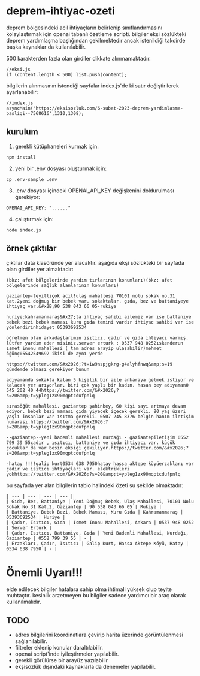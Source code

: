 # deprem-ihtiyac-ozeti
deprem bölgesindeki acil ihtiyaçların belirlenip sınıflandırmasını kolaylaştırmak için openai tabanlı özetleme scripti. bilgiler ekşi sözlükteki deprem yardımlaşma başlığından çekilmektedir ancak istenildiği takdirde başka kaynaklar da kullanılabilir.

500 karakterden fazla olan girdiler dikkate alınmamaktadır. 
~~~node
//eksi.js
if (content.length < 500) list.push(content);
~~~

bilgilerin alınmasının istendiği sayfalar index.js'de ki satır değiştirilerek ayarlanabilir:
~~~nodejs
//index.js
asyncMain('https://eksisozluk.com/6-subat-2023-deprem-yardimlasma-basligi--7568616',1310,1308);
~~~

## kurulum
1. gerekli kütüphaneleri kurmak için:
~~~
npm install
~~~

2. yeni bir .env dosyası oluşturmak için:
~~~
cp .env-sample .env
~~~

3. .env dosyası içindeki OPENAI_API_KEY değişkenini doldurulması gerekiyor:
~~~
OPENAI_API_KEY: "......"
~~~

4. çalıştırmak için:
~~~
node index.js
~~~



## örnek çıktılar

çıktılar data klasöründe yer alacaktır. aşağıda ekşi sözlükteki bir sayfada olan girdiler yer almaktadır:

~~~
(bkz: afet bölgelerinde yardım tırlarının konumları)(bkz: afet bölgelerinde sağlık alanlarının konumları)

gaziantep-teyitliçok acil!ulaş mahallesi 70101 nolu sokak no.31 kat.2yeni doğmuş bir bebek var. sokaktalar. gıda, bez ve battaniyeye ihtiyaç var.&#x2B;90 538 043 66 05-rukiye

huriye:kahramanmaraş&#x27;ta ihtiyaç sahibi ailemiz var ise battaniye bebek bezi bebek maması kuru gıda temini vardır ihtiyac sahibi var ise yönlendirinhidayet 05393692534

öğretmen olan arkadaşlarımın ısıtıcı, çadır ve gıda ihtiyacı varmış. lütfen yardım eder misiniz.server erturk : 0537 948 0252ıskenderun ısmet inonu mahallesi ( tam adres arayip ulasabilir)mehmet öğünç05542549692 ikisi de aynı yerde

https://twitter.com/&#x2026;?t=iw9nspjgkrg-g4alyhfnwq&amp;s=19 gündemde olması gerekiyor bunun

adıyamanda sokakta kalan 5 kişilik bir aile ankaraya gelmek istiyor ve kalacak yer arıyorlar. biri çok yaşlı bir kadın. hasan bey adıyaman0 545 202 40 44https://twitter.com/&#x2026;?s=20&amp;t=ypleg1zx90mqptcdufpnlq

sırasöğüt mahallesi. gaziantep şahinbey, 60 kişi sayı artmaya devam ediyor. bebek bezi maması gıda yiyecek içecek gerekli. 80 yaş üzeri yaşlı insanlar var ısıtma gerekli. 0507 245 8376 belgin hanım iletişim numarası.https://twitter.com/&#x2026;?s=20&amp;t=ypleg1zx90mqptcdufpnlq

--gaziantep--yeni bademli mahallesi nurdağı - gaziantepiletişim 0552 799 39 55çadır , ısıtıcı, battaniye ve gıda ihtiyacı var. küçük çocuklar da var besin eksiği çekiliyor.https://twitter.com/&#x2026;?s=20&amp;t=ypleg1zx90mqptcdufpnlq

-hatay !!!!galip kurt0534 638 7950hatay hassa aktepe köyüerzakları var çadır ve ısıtıcı ihtiyaçları var. elektrikleri yokhttps://twitter.com/&#x2026;?s=20&amp;t=ypleg1zx90mqptcdufpnlq
~~~


bu sayfada yer alan bilgilerin tablo halindeki özeti şu şekilde olmaktadır:

~~~
| --- | --- | --- | --- |
| Gıda, Bez, Battaniye | Yeni Doğmuş Bebek, Ulaş Mahallesi, 70101 Nolu Sokak No.31 Kat.2, Gaziantep | 90 538 043 66 05 | Rukiye |
| Battaniye, Bebek Bezi, Bebek Maması, Kuru Gıda | Kahramanmaraş | 05393692534 | Huriye | 
| Çadır, Isıtıcı, Gıda | Ismet Inonu Mahallesi, Ankara | 0537 948 0252 | Server Erturk |
| Çadır, Isıtıcı, Battaniye, Gıda | Yeni Bademli Mahallesi, Nurdağı, Gaziantep | 0552 799 39 55 | - |
| Erzakları, Çadır, Isıtıcı | Galip Kurt, Hassa Aktepe Köyü, Hatay | 0534 638 7950 | - |
~~~


Önemli Uyarı!!!
============

elde edilecek bilgiler hatalara sahip olma ihtimali yüksek olup teyite muhtaçtır. kesinlik arzetmeyen bu bilgiler sadece yardımcı bir araç olarak kullanılmalıdır.



## TODO

- adres bilgilerini koordinatlara çevirip harita üzerinde görüntülenmesi sağlanılabilir.
- filtreler eklenip konular daraltılabilir.
- openai script'inde iyileştirmeler yapılabilir.
- gerekli görülürse bir arayüz yazılabilir.
- ekşisözlük dışındaki kaynaklarla da denemeler yapılabilir.



